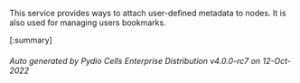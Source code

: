 






This service provides ways to attach user-defined metadata to nodes. It is also used for managing users bookmarks.

[:summary]

###### Auto generated by Pydio Cells Enterprise Distribution v4.0.0-rc7 on 12-Oct-2022
